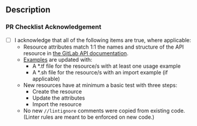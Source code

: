 ## Description

<!-- Which issue/s does this PR close? Is there any more context you can give the reviewer? -->

### PR Checklist Acknowledgement

<!-- For a smooth review process, please run through this checklist before submitting a PR, and check the box when done. -->

- [ ] I acknowledge that all of the following items are true, where applicable:
  - Resource attributes match 1:1 the names and structure of the API resource in [the GitLab API documentation](https://docs.gitlab.com/ee/api/).
  - [Examples](https://github.com/gitlabhq/terraform-provider-gitlab/tree/main/examples) are updated with:
    - A \*.tf file for the resource/s with at least one usage example
    - A \*.sh file for the resource/s with an import example (if applicable)
  - New resources have at minimum a basic test with three steps:
    - Create the resource
    - Update the attributes
    - Import the resource
  - No new `//lintignore` comments were copied from existing code. (Linter rules are meant to be enforced on new code.)
